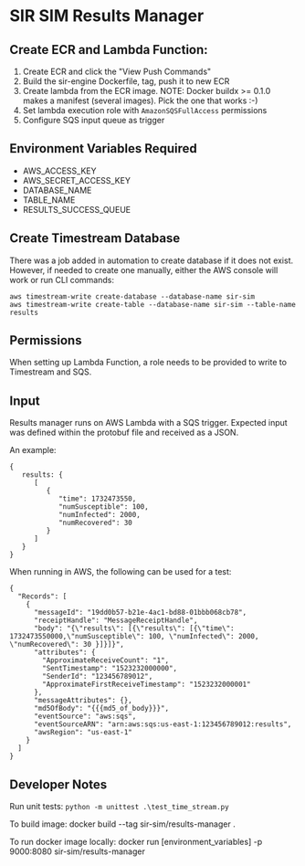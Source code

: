 # SIR SIM Results Manager

## Create ECR and Lambda Function:

1. Create ECR and click the "View Push Commands"
2. Build the sir-engine Dockerfile, tag, push it to new ECR
3. Create lambda from the ECR image. NOTE: Docker buildx >= 0.1.0 makes a manifest (several images). Pick the one that works :-)
4. Set lambda execution role with `AmazonSQSFullAccess` permissions
5. Configure SQS input queue as trigger

## Environment Variables Required

- AWS_ACCESS_KEY
- AWS_SECRET_ACCESS_KEY
- DATABASE_NAME
- TABLE_NAME
- RESULTS_SUCCESS_QUEUE

## Create Timestream Database

There was a job added in automation to create database if it does not exist.
However, if needed to create one manually, either the AWS console will work or run CLI commands:

```
aws timestream-write create-database --database-name sir-sim
aws timestream-write create-table --database-name sir-sim --table-name results
```

## Permissions

When setting up Lambda Function, a role needs to be provided to write to Timestream and SQS.

## Input

Results manager runs on AWS Lambda with a SQS trigger.
Expected input was defined within the protobuf file and received as a JSON.

An example:

```
{
   results: {
      [
         {
            "time": 1732473550,
            "numSusceptible": 100,
            "numInfected": 2000,
            "numRecovered": 30
         }
      ]
   }
}
```

When running in AWS, the following can be used for a test:

```
{
  "Records": [
    {
      "messageId": "19dd0b57-b21e-4ac1-bd88-01bbb068cb78",
      "receiptHandle": "MessageReceiptHandle",
      "body": "{\"results\": [{\"results\": [{\"time\": 1732473550000,\"numSusceptible\": 100, \"numInfected\": 2000, \"numRecovered\": 30 }]}]}",
      "attributes": {
        "ApproximateReceiveCount": "1",
        "SentTimestamp": "1523232000000",
        "SenderId": "123456789012",
        "ApproximateFirstReceiveTimestamp": "1523232000001"
      },
      "messageAttributes": {},
      "md5OfBody": "{{{md5_of_body}}}",
      "eventSource": "aws:sqs",
      "eventSourceARN": "arn:aws:sqs:us-east-1:123456789012:results",
      "awsRegion": "us-east-1"
    }
  ]
}
```

## Developer Notes

Run unit tests:
`python -m unittest .\test_time_stream.py`

To build image:
docker build --tag sir-sim/results-manager .

To run docker image locally:
docker run [environment_variables] -p 9000:8080 sir-sim/results-manager
